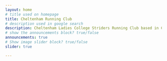 ```yaml
---
layout: home
# title used on homepage
title: Cheltenham Running Club
# description used in google search
description: Cheltenham Ladies College Striders Running Club based in Cheltenham Gloucestershire
# show the announcements block? true/false
announcements: true
# Show image slider block? true/false
slider: true

---
```

